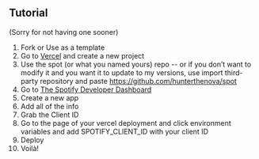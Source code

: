 ## Tutorial
(Sorry for not having one sooner)

1. Fork or Use as a template
2. Go to [Vercel](https://vercel.com/) and create a new project
3. Use the spot (or what you named yours) repo 
--  or if you don’t want to modify it and you want it to update to my versions, use import third-party repository and paste https://github.com/hunterthenova/spot
4. Go to [The Spotify Developer Dashboard](https://developer.spotify.com/dashboard)
5. Create a new app
6. Add all of the info
7. Grab the Client ID
8. Go to the page of your vercel deployment and click environment variables and add SPOTIFY_CLIENT_ID with your client ID
9. Deploy
10. Voilà!
